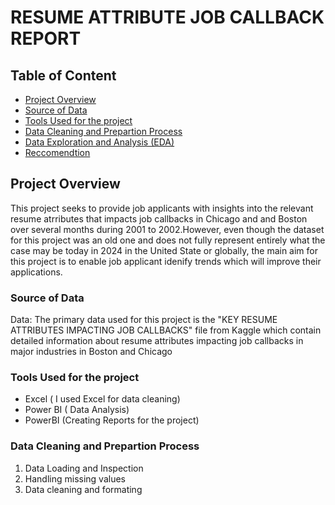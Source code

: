 # RESUME ATTRIBUTE JOB CALLBACK REPORT
## Table of Content

- [Project  Overview](#project-overview)
- [Source of Data](#source-of-dta)
- [Tools Used for the project](#tools-used-for-the-project)
- [Data Cleaning and Prepartion Process](#data-cleaning-and-prepartion-process)
- [Data Exploration and Analysis (EDA)](#data-exploration-and-analysis-(EDA))
- [Reccomendtion](#recommendtion)
## Project  Overview

This project seeks to provide job applicants with insights into the relevant resume atrributes that impacts job callbacks in Chicago and and Boston over several months during 2001 to 2002.However, even though the dataset for this project was an old one and does not fully represent entirely what the case may be today in 2024 in the United State or globally, the main aim for this  project is to enable job applicant   idenify trends which will improve their applications.

### Source of Data
Data: The primary data used for this project is the "KEY RESUME ATTRIBUTES IMPACTING JOB CALLBACKS" file from Kaggle which contain detailed information about resume attributes impacting job callbacks in major industries in Boston and Chicago

### Tools Used for the project

- Excel ( I used Excel for data cleaning)
- Power BI  ( Data Analysis)
- PowerBI (Creating Reports for the project)

### Data Cleaning and Prepartion Process
1. Data Loading and Inspection
2. Handling missing values
3. Data cleaning and formating

